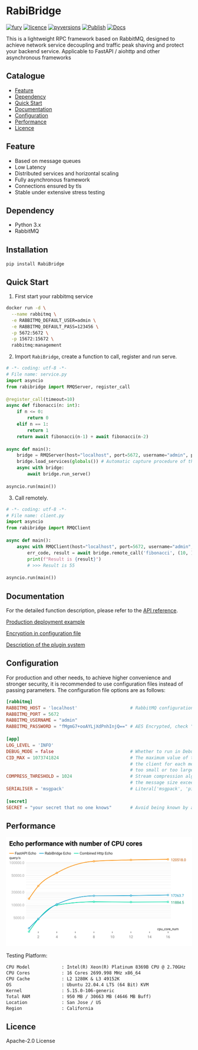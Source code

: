 # RabiBridge

[![fury](https://badge.fury.io/py/RabiBridge.svg)](https://badge.fury.io/py/RabiBridge)
[![licence](https://img.shields.io/github/license/GoodManWEN/RabiBridge)](https://github.com/GoodManWEN/RabiBridge/blob/master/LICENSE)
[![pyversions](https://img.shields.io/pypi/pyversions/RabiBridge.svg)](https://pypi.org/project/RabiBridge/)
[![Publish](https://github.com/GoodManWEN/RabiBridge/workflows/Publish/badge.svg)](https://github.com/GoodManWEN/RabiBridge/actions?query=workflow:Publish)
[![Docs](https://github.com/GoodManWEN/RabiBridge/workflows/Docs/badge.svg)](https://goodmanwen.github.io/RabiBridge/)

This is a lightweight RPC framework based on RabbitMQ, designed to achieve network service decoupling and traffic peak shaving and protect your backend service. Applicable to FastAPI / aiohttp and other asynchronous frameworks

## Catalogue
- [Feature](#Feature)
- [Dependency](#Dependency)
- [Quick Start](#Quick-Start)
- [Documentation](#Documentation)
- [Configuration](#Configuration)
- [Performance](#Performance)
- [Licence](#Licence)

## Feature
- Based on message queues
- Low Latency
- Distributed services and horizontal scaling
- Fully asynchronous framework
- Connections ensured by tls
- Stable under extensive stress testing

## Dependency
- Python 3.x
- RabbitMQ

## Installation

```
pip install RabiBridge
```

## Quick Start

1. First start your rabbitmq service
```sh
docker run -d \
  --name rabbitmq \
  -e RABBITMQ_DEFAULT_USER=admin \
  -e RABBITMQ_DEFAULT_PASS=123456 \
  -p 5672:5672 \
  -p 15672:15672 \
  rabbitmq:management
```

2. Import `RabiBridge`, create a function to call, register and run serve.
```python
# -*- coding: utf-8 -*-
# File name: service.py
import asyncio
from rabibridge import RMQServer, register_call

@register_call(timeout=10)
async def fibonacci(n: int):
    if n <= 0:
        return 0
    elif n == 1:
        return 1
    return await fibonacci(n-1) + await fibonacci(n-2)

async def main():
    bridge = RMQServer(host="localhost", port=5672, username="admin", password="123456")
    bridge.load_services(globals()) # Automatic capture procedure of the main namespace
    async with bridge:
        await bridge.run_serve()

asyncio.run(main())
```

3. Call remotely.
```python
# -*- coding: utf-8 -*-
# File name: client.py
import asyncio
from rabibridge import RMQClient

async def main():
    async with RMQClient(host="localhost", port=5672, username="admin", password="123456") as bridge:
        err_code, result = await bridge.remote_call('fibonacci', (10, ))
        print(f"Result is {result}")
        # >>> Result is 55

asyncio.run(main())
```


## Documentation

For the detailed function description, please refer to the [API reference](https://goodmanwen.github.io/RabiBridge/).

[Production deployment example](https://github.com/GoodManWEN/RabiBridge/blob/main/docs/blogs/production_deployment_example.md)

[Encryption in configuration file](https://github.com/GoodManWEN/RabiBridge/blob/main/docs/blogs/encryption_in_configuration_file.md)

[Description of the plugin system](https://github.com/GoodManWEN/RabiBridge/blob/main/docs/blogs/description_of_the_plugin_system.md)

## Configuration

For production and other needs,  to achieve higher convenience and stronger security, it is recommended to use configuration files instead of passing parameters. The configuration file options are as follows:

```toml
[rabbitmq]      
RABBITMQ_HOST = 'localhost'                    # RabbitMQ configuration info, same below.
RABBITMQ_PORT = 5672
RABBITMQ_USERNAME = "admin"
RABBITMQ_PASSWORD = "fMgmG7+ooAYLjXdPnhInjQ==" # AES Encrypted, check "Encryption in configuration file"

[app]
LOG_LEVEL = 'INFO'
DEBUG_MODE = false                             # Whether to run in Debug mode.
CID_MAX = 1073741824                           # The maximum value of the independent ID assigned by 
                                               # the client for each message, which should not be 
                                               # too small or too large.
COMPRESS_THRESHOLD = 1024                      # Stream compression algorithm will be enabled when 
                                               # the message size exceeds this byte threshold.
SERIALISER = 'msgpack'                         # Literal['msgpack', 'pickle', 'json']

[secret]
SECRET = "your secret that no one knows"       # Avoid being known by anyone.
```

## Performance

![](https://github.com/GoodManWEN/RabiBridge/blob/main/misc/echo-performance-with-number-of-cpu-cores.png?raw=true)

Testing Platform: 
```
CPU Model            : Intel(R) Xeon(R) Platinum 8369B CPU @ 2.70GHz
CPU Cores            : 16 Cores 2699.998 MHz x86_64
CPU Cache            : L2 1280K & L3 49152K
OS                   : Ubuntu 22.04.4 LTS (64 Bit) KVM
Kernel               : 5.15.0-106-generic
Total RAM            : 950 MB / 30663 MB (4646 MB Buff)
Location             : San Jose / US
Region               : California
```

## Licence
Apache-2.0 License
